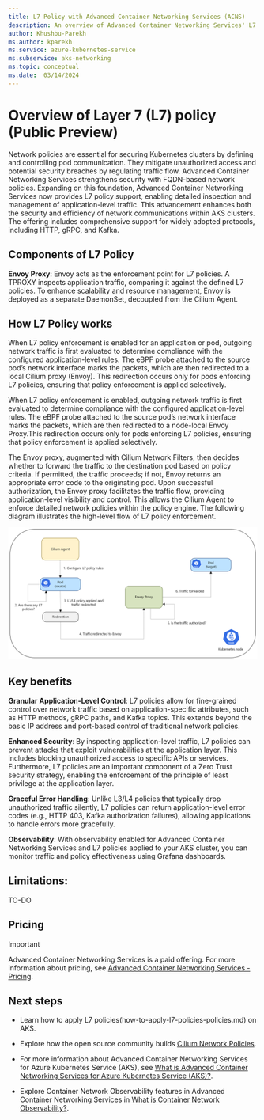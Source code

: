 ```yaml
---
title: L7 Policy with Advanced Container Networking Services (ACNS)
description: An overview of Advanced Container Networking Services' L7 Policy capabilities on Azure Kubernetes Service (AKS).
author: Khushbu-Parekh
ms.author: kparekh
ms.service: azure-kubernetes-service
ms.subservice: aks-networking
ms.topic: conceptual
ms.date:  03/14/2024
---
```


# Overview of Layer 7 (L7) policy (Public Preview) 

Network policies are essential for securing Kubernetes clusters by defining and controlling pod communication. They mitigate unauthorized access and potential security breaches by regulating traffic flow. Advanced Container Networking Services strengthens security with FQDN-based network policies. Expanding on this foundation, Advanced Container Networking Services now provides L7 policy support, enabling detailed inspection and management of application-level traffic. This advancement enhances both the security and efficiency of network communications within AKS clusters. The offering includes comprehensive support for widely adopted protocols, including HTTP, gRPC, and Kafka.

## Components of L7 Policy

**Envoy Proxy**: Envoy acts as the enforcement point for L7 policies. A TPROXY inspects application traffic, comparing it against the defined L7 policies. To enhance scalability and resource management, Envoy is deployed as a separate DaemonSet, decoupled from the Cilium Agent.

## How L7 Policy works

When L7 policy enforcement is enabled for an application or pod, outgoing network traffic is first 
evaluated to determine compliance with the configured application-level rules. The eBPF probe attached 
to the source pod’s network interface marks the packets, which are then redirected to a local Cilium 
proxy (Envoy). This redirection occurs only for pods enforcing L7 policies, ensuring that policy 
enforcement is applied selectively.

When L7 policy enforcement is enabled, outgoing network traffic is first 
evaluated to determine compliance with the configured application-level rules.
The eBPF probe attached to the source pod’s network interface marks the packets, which are then redirected to a node-local Envoy Proxy.This redirection occurs only for pods enforcing L7 policies, ensuring that policy enforcement is applied selectively.

The Envoy proxy, augmented with Cilium Network Filters, then decides whether to forward the traffic to the destination pod based on policy criteria. If permitted, the traffic proceeds; if not, Envoy returns an appropriate error code to the originating pod. Upon successful authorization, the Envoy proxy facilitates the traffic flow, providing application-level visibility and control. This allows the Cilium Agent to enforce detailed network policies within the policy engine. The following diagram illustrates the high-level flow of L7 policy enforcement.

[![Screenshot showing how L7 policies work](./media/advanced-container-networking-services/how-l7-policy-works.png)](./media/advanced-container-networking-services/how-l7-policy-works.png#lightbox)

## Key benefits

**Granular Application-Level Control**: L7 policies allow for fine-grained control over network traffic based on application-specific attributes, such as HTTP methods, gRPC paths, and Kafka topics. This extends beyond the basic IP address and port-based control of traditional network policies.

**Enhanced Security**: By inspecting application-level traffic, L7 policies can prevent attacks that exploit vulnerabilities at the application layer. This includes blocking unauthorized access to specific APIs or services. Furthermore, L7 policies are an important component of a Zero Trust security strategy, enabling the enforcement of the principle of least privilege at the application layer.

**Graceful Error Handling**: Unlike L3/L4 policies that typically drop unauthorized traffic silently, L7 policies can return application-level error codes (e.g., HTTP 403, Kafka authorization failures), allowing applications to handle errors more gracefully.

**Observability**: With observability enabled for Advanced Container Networking Services and L7 policies applied to your AKS cluster, you can monitor traffic and policy effectiveness using Grafana dashboards.

## Limitations:

TO-DO 
  

## Pricing
> [!IMPORTANT]
> Advanced Container Networking Services is a paid offering. For more information about pricing, see [Advanced Container Networking Services - Pricing](https://azure.microsoft.com/pricing/details/azure-container-networking-services/).

## Next steps

* Learn how to apply L7 policies(how-to-apply-l7-policies-policies.md) on AKS.

* Explore how the open source community builds [Cilium Network Policies](https://docs.cilium.io/en/latest/security/policy/).

* For more information about Advanced Container Networking Services for Azure Kubernetes Service (AKS), see [What is Advanced Container Networking Services for Azure Kubernetes Service (AKS)?](advanced-container-networking-services-overview.md).

* Explore Container Network Observability features in Advanced Container Networking Services in [What is Container Network Observability?](container-network-observability-concepts.md).